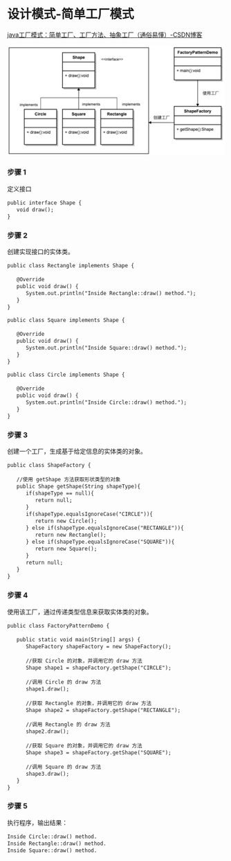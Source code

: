# 设计模式-简单工厂模式

[java工厂模式：简单工厂、工厂方法、抽象工厂（通俗易懂）-CSDN博客](https://blog.csdn.net/qq_42804736/article/details/115168313)

![image-20231209190817411](https://raw.githubusercontent.com/mendax92/pic/main/img/image-20231209190817411.png)

### 步骤 1 

定义接口

```
public interface Shape {
   void draw();
}
```

### 步骤 2

创建实现接口的实体类。

```
public class Rectangle implements Shape {

   @Override
   public void draw() {
      System.out.println("Inside Rectangle::draw() method.");
   }
}
```

```
public class Square implements Shape {
 
   @Override
   public void draw() {
      System.out.println("Inside Square::draw() method.");
   }
}
```

```
public class Circle implements Shape {
 
   @Override
   public void draw() {
      System.out.println("Inside Circle::draw() method.");
   }
}
```

### 步骤 3

创建一个工厂，生成基于给定信息的实体类的对象。

```
public class ShapeFactory {
    
   //使用 getShape 方法获取形状类型的对象
   public Shape getShape(String shapeType){
      if(shapeType == null){
         return null;
      }        
      if(shapeType.equalsIgnoreCase("CIRCLE")){
         return new Circle();
      } else if(shapeType.equalsIgnoreCase("RECTANGLE")){
         return new Rectangle();
      } else if(shapeType.equalsIgnoreCase("SQUARE")){
         return new Square();
      }
      return null;
   }
}
```

### 步骤 4

使用该工厂，通过传递类型信息来获取实体类的对象。

```
public class FactoryPatternDemo {
 
   public static void main(String[] args) {
      ShapeFactory shapeFactory = new ShapeFactory();
 
      //获取 Circle 的对象，并调用它的 draw 方法
      Shape shape1 = shapeFactory.getShape("CIRCLE");
 
      //调用 Circle 的 draw 方法
      shape1.draw();
 
      //获取 Rectangle 的对象，并调用它的 draw 方法
      Shape shape2 = shapeFactory.getShape("RECTANGLE");
 
      //调用 Rectangle 的 draw 方法
      shape2.draw();
 
      //获取 Square 的对象，并调用它的 draw 方法
      Shape shape3 = shapeFactory.getShape("SQUARE");
 
      //调用 Square 的 draw 方法
      shape3.draw();
   }
}
```

### 步骤 5

执行程序，输出结果：

```
Inside Circle::draw() method.
Inside Rectangle::draw() method.
Inside Square::draw() method.
```

